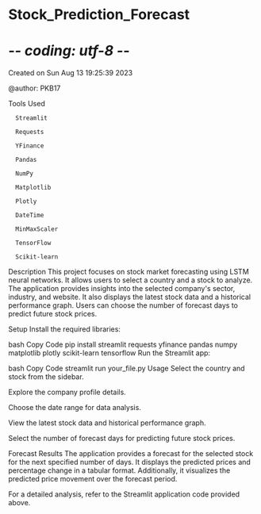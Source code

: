 # Stock_Prediction_Forecast
# -*- coding: utf-8 -*-
Created on Sun Aug 13 19:25:39 2023

@author: PKB17

Tools Used
```
  Streamlit
  
  Requests
  
  YFinance
  
  Pandas
  
  NumPy
  
  Matplotlib
  
  Plotly
  
  DateTime
  
  MinMaxScaler
  
  TensorFlow
  
  Scikit-learn
```
Description
This project focuses on stock market forecasting using LSTM neural networks. It allows users to select a country and a stock to analyze. The application provides insights into the selected company's sector, industry, and website. It also displays the latest stock data and a historical performance graph. Users can choose the number of forecast days to predict future stock prices.

Setup
Install the required libraries:

bash
Copy Code
pip install streamlit requests yfinance pandas numpy matplotlib plotly scikit-learn tensorflow
Run the Streamlit app:

bash
Copy Code
streamlit run your_file.py
Usage
Select the country and stock from the sidebar.

Explore the company profile details.

Choose the date range for data analysis.

View the latest stock data and historical performance graph.

Select the number of forecast days for predicting future stock prices.

Forecast Results
The application provides a forecast for the selected stock for the next specified number of days. It displays the predicted prices and percentage change in a tabular format. Additionally, it visualizes the predicted price movement over the forecast period.

For a detailed analysis, refer to the Streamlit application code provided above.


